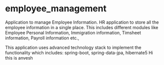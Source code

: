 # employee_management
Application to manage Employee Information. HR application to store all the employee information in a single place. 
This includes different modules like Employee Personal Information, Immigration information, Timsheet information, Payroll information etc.,

This application uses advanced technology stack to implement the functionality which includes:
spring-boot, spring-data-jpa, hibernate5
Hi this is anvesh
